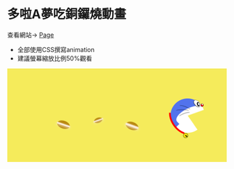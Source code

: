 # 多啦A夢吃銅鑼燒動畫

查看網站→ [Page](https://sanaaa1017.github.io/doraemon-animation/)

 - 全部使用CSS撰寫animation
 - 建議螢幕縮放比例50%觀看

![多啦A夢](web-image/home.png)


